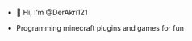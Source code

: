 - 👋 Hi, I’m @DerAkri121

- Programming minecraft plugins and games for fun

<!---
DerAkri121/DerAkri121 is a ✨ special ✨ repository because its `README.md` (this file) appears on your GitHub profile.
You can click the Preview link to take a look at your changes.
--->

